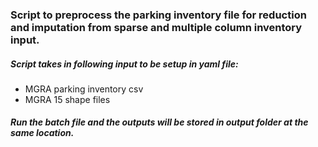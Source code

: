 ### Script to preprocess the parking inventory file for reduction and imputation from sparse and multiple column inventory input.

##### Script takes in following input to be setup in yaml file:
 - MGRA parking inventory csv
 - MGRA 15 shape files
##### Run the batch file and the outputs will be stored in output folder at the same location.